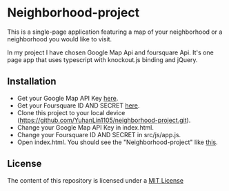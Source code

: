 # Neighborhood-project
This is a single-page application featuring a map of your neighborhood or a neighborhood you would like to visit.

In my project I have chosen Google Map Api and foursquare Api. It's one page app that uses typescript with knockout.js binding and jQuery.

## Installation

* Get your Google Map API Key [here](https://developers.google.com/maps/documentation/javascript/get-api-key).
* Get your Foursquare ID AND SECRET [here](https://developer.foursquare.com/).
* Clone this project to your local device (https://github.com/YuhanLin1105/neighborhood-project.git).
* Change your Google Map API Key in index.html.
* Change your Foursquare ID AND SECRET in src/js/app.js.
* Open index.html. You should see the "Neighborhood-project" like [this](https://my-map-search-project.appspot.com/).

## License
The content of this repository is licensed under a [MIT License](https://choosealicense.com/licenses/mit/)

